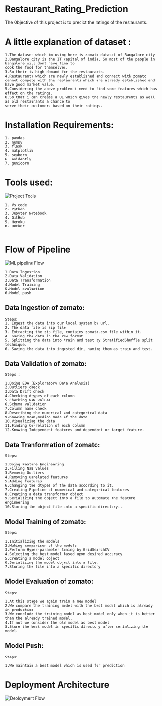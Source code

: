 # Restaurant_Rating_Prediction

The Objective of this project is to predict the ratings of the restaurants.

# A little explanation of dataset :
```
1.The dataset which im using here is zomato dataset of Bangalore city
2.Bangalore city is the IT capital of india, So most of the people in bangalore will dont have time to
cook the food for themselves.
3.So their is high demand for the restaurants.
4.Restaurants which are newly established and connect with zomato cannot compete with the restaurants which are already established and have good market value.
5.Considering the above problem i need to find some features which has effect on the ratings.
6.So that i can create a UI which gives the newly restaurants as well as old restaurants a chance to 
serve their customers based on their ratings.
```
# Installation Requirements:

```
1. pandas
2. numpy
3. flask
4. matplotlib
5. seaborn
6. evidently
7. gunicorn
```
# Tools used:
![Project Tools](https://user-images.githubusercontent.com/97723040/198869215-5eba2c13-3bd1-407e-a79f-8a0380c40192.png)
```
1. Vs code
2. Python
3. Jupyter Notebook
4. GitHub
5. Heroku
6. Docker


```
# Flow of Pipeline
![ML pipeline Flow](https://user-images.githubusercontent.com/97723040/198867928-1b58538f-d99c-4901-939d-f0318c936e0e.png)

```
1.Data Ingestion
2.Data Validation
3.Data Transformation
4.Model Training 
5.Model evaluation
6.Model push
```


## Data Ingestion of zomato:
```
Steps:
1. Ingest the data into our local system by url.
2. The data file is zip file
3. Extracting the zip file, contains zomato.csv file within it.
4. Saving the data in the raw format.
5. Splitting the data into train and test by StratifiedShuffle split technique.
6. Saving the data into ingested dir, naming them as train and test.
```

## Data Validation of zomato:
```
Steps :

1.Doing EDA (Exploratory Data Analysis)
2.Outliers check
3.Data Drift check
4.Checking dtypes of each column
5.Checking NaN values
6.Schema validation
7.Column name check
8.Describing the numerical and categorical data
9.Knowing mean,median mode of the data
10.Visualizing the data
11.Finding Co-relation of each column
12.Knowing Independent features and dependent or target feature.
```

## Data Tranformation of zomato:
```
Steps:

1.Doing Feature Engineering
2.Filling NaN values
3.Removig Outliers
4.Removing unrelated features
5.Adding features 
6.Changing the dtypes of the data according to it.
7.Creating Pipeline of numerical and categorical features
8.Creating a data transformer object
9.Serializing the object into a file to automate the feature engineering
10.Storing the object file into a specific directory..
```

## Model Training of zomato:
```
Steps:

1.Initializing the models
2.Making comparison of the models
3.Perform Hyper-parameter tuning by GridSearchCV 
4.Selecting the best model based upon desired accuracy
5.Creating a model object
6.Serializing the model object into a file.
7.Storing the file into a specific directory
```

## Model Evaluation of zomato:
```
Steps:

1.At this stage we again train a new model
2.We compare the training model with the best model which is already in production
3.We conclude the training model as best model only when it is better than the already trained model.
4.If not we consider the old model as best model
5.Store the best model in specific directory after serializing the model. 
```

## Model Push:
```
Steps:

1.We maintain a best model which is used for prediction 
```
# Deployment Architecture

![Deployment Flow](https://user-images.githubusercontent.com/97723040/198868573-618a8598-fb37-44ac-bc10-af11abb2cf45.png)

